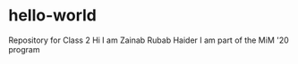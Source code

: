 # hello-world
Repository for Class 2 
Hi 
I am Zainab Rubab Haider
I am part of the MiM '20 program
